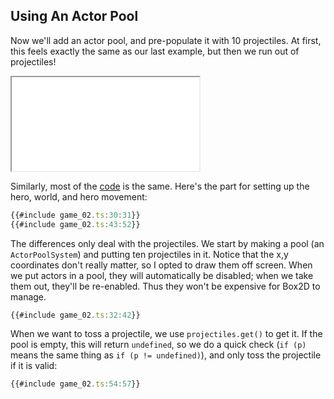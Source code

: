 ## Using An Actor Pool

Now we'll add an actor pool, and pre-populate it with 10 projectiles.  At first,
this feels exactly the same as our last example, but then we run out of
projectiles!

<iframe src="./game_02.iframe.html"></iframe>

Similarly, most of the [code](game_02.ts) is the same.  Here's the part for
setting up the hero, world, and hero movement:

```typescript
{{#include game_02.ts:30:31}}
{{#include game_02.ts:43:52}}
```

The differences only deal with the projectiles.  We start by making a pool (an
`ActorPoolSystem`) and putting ten projectiles in it.  Notice that the x,y
coordinates don't really matter, so I opted to draw them off screen.  When we
put actors in a pool, they will automatically be disabled; when we take them
out, they'll be re-enabled.  Thus they won't be expensive for Box2D to manage.

```typescript
{{#include game_02.ts:32:42}}
```

When we want to toss a projectile, we use `projectiles.get()` to get it.  If the
pool is empty, this will return `undefined`, so we do a quick check (`if (p)`
means the same thing as `if (p != undefined)`), and only toss the projectile if
it is valid:

```typescript
{{#include game_02.ts:54:57}}
```
